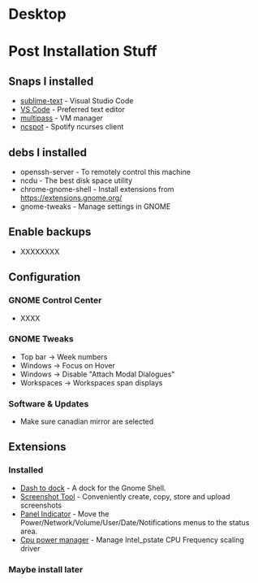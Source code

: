 # Desktop
# Post Installation Stuff

## Snaps I installed

 * [sublime-text](https://snapcraft.io/code)  		    - Visual Studio Code
 * [VS Code](https://snapcraft.io/sublime-text)  		- Preferred text editor
 * [multipass](https://snapcraft.io/multipass)     		- VM manager
 * [ncspot](https://snapcraft.io/ncspot)				- Spotify ncurses client

## debs I installed

 * openssh-server		- To remotely control this machine
 * ncdu					- The best disk space utility
 * chrome-gnome-shell	- Install extensions from https://extensions.gnome.org/
 * gnome-tweaks			- Manage settings in GNOME

## Enable backups

  - XXXXXXXX

## Configuration

### GNOME Control Center

 * XXXX


### GNOME Tweaks

 * Top bar -> Week numbers
 * Windows -> Focus on Hover
 * Windows -> Disable "Attach Modal Dialogues"
 * Workspaces -> Workspaces span displays

### Software & Updates

 * Make sure canadian mirror are selected

## Extensions

### Installed
 * [Dash to dock](https://extensions.gnome.org/extension/307/dash-to-dock/)  	- A dock for the Gnome Shell.
 * [Screenshot Tool](https://extensions.gnome.org/extension/1112/screenshot-tool/)  	- Conveniently create, copy, store and upload screenshots
 * [Panel Indicator](https://extensions.gnome.org/extension/2416/panel-indicators/)  	- Move the Power/Network/Volume/User/Date/Notifications menus to the status area.
 * [Cpu power manager](https://extensions.gnome.org/extension/945/cpu-power-manager/)  - Manage Intel_pstate CPU Frequency scaling driver

### Maybe install later

